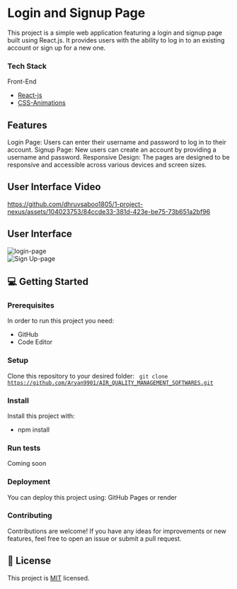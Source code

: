 # Login and Signup Page

This project is a simple web application featuring a login and signup page built using React.js. 
It provides users with the ability to log in to an existing account or sign up for a new one.

### Tech Stack <a name="tech-stack"></a>

  <summary>Front-End</summary>
  <ul>
    <li><a href="https://reactjs.org/">React-js</a></li>
    <li><a href="https://developer.mozilla.org/en-US/docs/Web/CSS/animation">CSS-Animations</a></li>
  </ul>

## Features

Login Page:  Users can enter their username and password to log in to their account.
Signup Page:  New users can create an account by providing a username and password.
Responsive Design:  The pages are designed to be responsive and accessible across various devices and screen sizes.

<h2>User Interface Video</h2>

https://github.com/dhruvsaboo1805/1-project-nexus/assets/104023753/84ccde33-381d-423e-be75-73b651a2bf96


<h2>User Interface</h2>
<img src = "https://i.ibb.co/fnRF4ft/login-ss.png" alt = "login-page"></img>
<br />
<img src = "https://i.postimg.cc/3NRFcpPG/sign-up-ss.png" alt = "Sign Up-page"></img>

## 💻 Getting Started <a name="getting-started"></a>

### Prerequisites

In order to run this project you need:

* GitHub
* Code Editor

### Setup

Clone this repository to your desired folder:
<code>
  git clone https://github.com/Aryan9901/AIR_QUALITY_MANAGEMENT_SOFTWARES.git
</code>


### Install

Install this project with:

* npm install


### Run tests

Coming soon

### Deployment <a name="deployment"></a>

You can deploy this project using: GitHub Pages or render




### Contributing

Contributions are welcome! If you have any ideas for improvements or new features, feel free to open an issue or submit a pull request.

## 📝 License <a name="license"></a>

This project is [MIT](./LICENSE) licensed.



